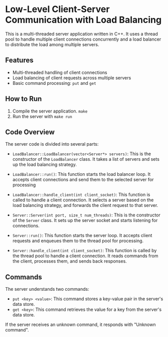 # Low-Level Client-Server Communication with Load Balancing

This is a multi-threaded server application written in C++. It uses a thread pool to handle multiple client connections concurrently and a load balancer to distribute the load among multiple servers.

## Features

- Multi-threaded handling of client connections
- Load balancing of client requests across multiple servers
- Basic command processing: `put` and `get`

## How to Run

1. Compile the server application. ```make```
2. Run the server with ```make run```

## Code Overview

The server code is divided into several parts:

- `LoadBalancer::LoadBalancer(vector<Server*> servers)`: This is the constructor of the `LoadBalancer` class. It takes a list of servers and sets up the load balancing strategy.

- `LoadBalancer::run()`: This function starts the load balancer loop. It accepts client connections and send them to the selected server for processing

- `LoadBalancer::handle_client(int client_socket)`: This function is called to handle a client connection. It selects a server based on the load balancing strategy, and forwards the client request to that server.

- `Server::Server(int port, size_t num_threads)`: This is the constructor of the `Server` class. It sets up the server socket and starts listening for connections.

- `Server::run()`: This function starts the server loop. It accepts client requests and enqueues them to the thread pool for processing.

- `Server::handle_client(int client_socket)`: This function is called by the thread pool to handle a client connection. It reads commands from the client, processes them, and sends back responses.

## Commands

The server understands two commands:

- `put <key> <value>`: This command stores a key-value pair in the server's data store.
- `get <key>`: This command retrieves the value for a key from the server's data store.

If the server receives an unknown command, it responds with "Unknown command".
